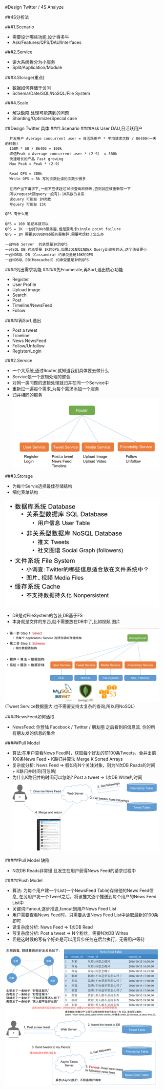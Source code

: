 #Design Twitter / 4S Analyze

##4S分析法

###1.Scenario
- 需要设计哪些功能,设计得多牛
- Ask/Features/QPS/DAU/Interfaces

###2.Service
- 讲大系统拆分为小服务
- Split/Application/Module

###3.Storage(重点)
- 数据如何存储于访问
- Schema/Date/SQL/NoSQL/File System

###4.Scale
- 解决缺陷,处理可能遇到的问题
- Sharding/Optimize/Special case

##Design Twitter 具体
###1.Scenario
####Ask User DAU,日活跃用户

```
  并发用户 Average concurrent user = 日活跃用户 * 平均请求次数 / 86400(一天的秒数)
  150M * 60 / 86400 = 100k
  峰值Peak = Average concurrent user * (2-9)  = 300k
  快速增长的产品 Fast growing
  Max Peak = Peak * (2-9)

  Read QPS = 300k
  Write QPS = 5k 写的次数比读的次数少很多

  在用户当下请求下,一般不应该超过10次查询和修改,否则就应该重新写一下
  所以request跟query一般有1-10系数的关系
  读query 可能在 1M次数
  写query 可能在 15K
```

```
QPS 有什么用

QPS = 100 笔记本就可以
QPS = 1K 一台好的Web服务器,但是要考虑single point failure
QPS = 1M 需要1000台Web服务器集群,需要考虑挂了怎么办

一台Web Server  约承受量1K的QPS
一台SQL DB 约承受量 1K的QPS,如果JOIN和INDEX Query比较多的话,这个值会更小
一台NOSQL DB (Cassandra) 约承受量是10K的QPS
一台NOSQL DB(Memcached) 约承受量是1M的QPS

```

####列出需求功能
#####先Enumerate,再Sort,选出核心功能
- Register
- User Profile
- Upload image
- Search
- Post
- Timeline/NewsFeed
- Follow

#####再Sort,选出
- Post a tweet
- Timeline
- News NewsFeed
- Follow/Unfollow
- Register/Login

###2.Service
- 一个大系统,通过Router,就知道我们具体要去做什么
- Service是一个逻辑处理的整合
- 对同一类问题的逻辑处理就归并在同一个Service中
- 重新过一遍每个需求,为每个需求添加一个服务
- 归并相同的服务
![ServiceRouter](../image/ServiceRouter.png)

###3.Storage
- 为每个Servie选择最佳存储结构
- 细化表单结构

![Storage](../image/Storage.png)

- DB是对FileSystem的包装,DB基于FS
- 本身就是文件的东西,就不需要放在DB中了,比如视频,图片

![Select Storage](../image/SelectStorage.png)
(Tweet Service数据量大,也不需要支持太复杂的查询,所以用NoSQL)

####NewsFeed如何活取
- NewsFeed: 你登陆 Facebook / Twitter / 朋友圈 之后看到的信息流. 你的所有朋友发的信息的集合

#####Pull Model
- 算法:在用户查看News Feed时，获取每个好友的前100条Tweets，合并出前100条News Feed • K路归并算法 Merge K Sorted Arrays
- 复杂度分析: News Feed => 假如有N个关注对象，则为N次DB Reads的时间 + K路归并时间(可忽略)
- 为什么K路归并的时间可以忽略? Post a tweet => 1次DB Write的时间
![Pull Model](../image/PullModel.png)

#####Pull Model 缺陷
- N次DB Reads非常慢 且发生在用户获得News Feed的请求过程中

#####Push Model
- 算法: 为每个用户建一个List(一个NewsFeed Table)存储他的News Feed信息, 在另用户发一个Tweet之后，将该推文逐个推送到每个用户的News Feed List中
- 关键词:Fanout,逐步推送,fanout到用户News Feed List
- 用户需要查看News Feed时，只需要从该News Feed List中读取最新的100条即可
- 读复杂度分析: News Feed => 1次DB Read
- 写复杂度分析: Post a tweet => N个粉丝，需要N次DB Writes
- 但是这时候的写有个好处是可以用异步任务在后台执行，无需用户等待

![News Feed Table](../image/NewsFeedTable.png)
![Push Model](../image/PushModel.png)
